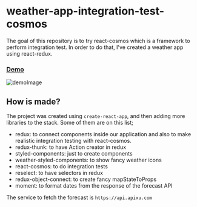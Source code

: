 # weather-app-integration-test-cosmos

The goal of this repository is to try react-cosmos which is a framework to perform integration test. In order to do that, I've created a weather app using react-redux.

### [Demo](https://weather-app-cosmos-rosugscqlj.now.sh/)

![demoImage](./docs/weatherApp.gif)

## How is made?
The project was created using `create-react-app`, and then adding more libraries to the stack. Some of them are on this list; 
- redux: to connect components inside our application and also to make realistic integration testing with react-cosmos.
- redux-thunk: to have Action creator in redux
- styled-components: just to create components 
- weather-styled-components: to show fancy weather icons
- react-cosmos: to do integration tests
- reselect: to have selectors in redux
- redux-object-connect: to create fancy mapStateToProps
- moment: to format dates from the response of the forecast API

The service to fetch the forecast is `https://api.apixu.com`